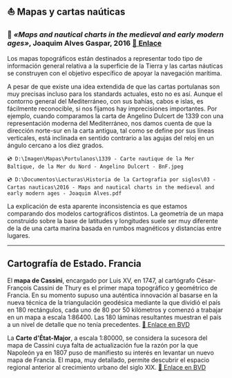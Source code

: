 


## ⛵ Mapas y cartas naúticas 

### 📰 *«Maps and nautical charts in the medieval and early modern ages»*, **Joaquim Alves Gaspar**, 2016 [🔗 Enlace](https://www.academia.edu/29046475/Maps_and_nautical_charts_in_the_medieval_and_early_modern_ages_two_of_a_kind_or_different_cartographic_paradigms_text_?email_work_card=view-paper)

Los mapas topográficos están destinados a representar todo tipo de información general relativa a la superficie de la Tierra y las cartas náuticas se construyen con el objetivo específico de apoyar la navegación marítima.

A pesar de que existe una idea extendida de que las cartas portulanas son muy precisas incluso para los standards actuales, esto no es así. Aunque el contorno general del Mediterráneo, con sus bahías, cabos e islas, es fácilmente reconocible, si nos fijamos hay imprecisiones importantes. Por ejemplo, cuando comparamos la carta de Angelino Dulcert de 1339 con una representación moderna del Mediterráneo, nos damos cuenta de que la dirección norte-sur en la carta antigua, tal como se define por sus líneas verticales, está inclinada en sentido contrario a las agujas del reloj en un ángulo cercano a los diez grados.

`💿 D:\Imagen\Mapas\Portulanos\1339 - Carte nautique de la Mer Baltique, de la Mer du Nord - Angelino Dulcert - BnF.jpeg`

`💿 D:\Documentos\Lecturas\Historia de la Cartografia por siglos\03 - Cartas nauticas\2016 - Maps and nautical charts in the medieval and early modern ages - Joaquim Alves.pdf`

La explicación de esta aparente inconsistencia es que estamos comparando dos modelos cartográficos distintos. La geometría de un mapa construido sobre la base de latitudes y longitudes suele ser muy diferente de la de una carta marina basada en rumbos magnéticos y distancias entre lugares.





---
## Cartografía de Estado. Francia

El **mapa de Cassini**, encargado por Luis XV, en 1747, al cartógrafo César-François Cassini de Thury es el primer mapa topográfico y geométrico de Francia. En su momento supuso una auténtica innovación al basarse en la nueva técnica de la triangulación geodésica mediante la que dividió el país en 180 rectángulos, cada uno de 80 por 50 kilómetros y comenzó a trabajar en un mapa a escala 1:86400. Las 180 láminas resultantes muestran el país a un nivel de detalle que no tenía precedentes. [🔗 Enlace en BVD](https://bibliotecavirtual.defensa.gob.es/BVMDefensa/es/consulta/registro.do?id=97752)

La **Carte d'État-Major**, a escala 1:80000, se considera la sucesora del mapa de Cassini cuya falta de actualización fue la razón por la que Napoleón ya en 1807 puso de manifiesto su interés en levantar un nuevo mapa de Francia. El mapa, muy detallado, permite descubrir el espacio regional anterior al crecimiento urbano del siglo XIX. [🔗 Enlace en BVD](https://bibliotecavirtual.defensa.gob.es/BVMDefensa/es/consulta/registro.do?id=92019)